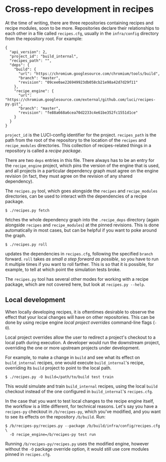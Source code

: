 # Cross-repo development in recipes

At the time of writing, there are three repositories containing recipes and
recipe modules, soon to be more.  Repositories declare their relationships to
each other in a file called `recipes.cfg`, usually in the `infra/config`
directory from the repository root.  For example:

    {
      "api_version": 2,
      "project_id": "build_internal",
      "recipes_path": "",
      "deps": {
        "build": {
          "url": "https://chromium.googlesource.com/chromium/tools/build",
          "branch": "master",
          "revision": "09cee0ae226949923db058cb21e98a42d7d29f11"
        },
        "recipe_engine": {
          "url": "https://chromium.googlesource.com/external/github.com/luci/recipes-py.git",
          "branch": "master",
          "revision": "fe88a668a6cea70d2233c4e61be352fc1551d1ce"
        }
      }
    }

`project_id` is the LUCI-config identifier for the project.  `recipes_path` is
the path from the root of the repository to the location of the `recipes` and
`recipe_modules` directories.  This collection of recipes-related things in a
repository is called a *recipe package*.

There are two `deps` entries in this file.  There always has to be an entry for
the `recipe_engine` project, which pins the version of the engine that is used,
and all projects in a particular dependency graph must agree on the engine
revision (in fact, they must agree on the revision of any shared dependency).

The `recipes.py` tool, which goes alongside the `recipes` and `recipe_modules`
directories, can be used to interact with the dependencies of a recipe package.

    $ ./recipes.py fetch

fetches the whole dependency graph into the `.recipe_deps` directory (again
alongside `recipes` and `recipe_modules`) at the pinned revisions.  This is done
automatically in most cases, but can be helpful if you want to poke around the
graph.

    $ ./recipes.py roll

updates the dependencies in `recipes.cfg`, following the specified `branch`
forward.  `roll` takes *as small a step forward as possible*, so you have to run
it multiple times if you want to roll farther.  This is so that it is possible,
for example, to tell at which point the simulation tests broke.

The `recipes.py` tool has several other modes for working with a recipe package,
which are not covered here, but look at `recipes.py --help`.

## Local development

When locally developing recipes, it is oftentimes desirable to observe the
effect that your local changes will have on other repositories. This can be done
by using recipe engine *local project overrides* command-line flags (`-O`).

Local project overrides allow the user to redirect a project's checkout to a
local path during execution. A developer would run the downstream project,
overriding the one or more upstream projects under development.

For example, to make a change in `build` and see what its effect on
`build_internal` recipes, one would execute `build_internal`'s recipe,
overriding its `build` project to point to the local path.

    $ ./recipes.py -O build=/path/to/build test train

This would simulate and train `build_internal` recipes, using the local `build`
checkout instead of the one configured in `build_internal`'s `recipes.cfg`.

In the case that you want to test local changes to the recipe engine itself,
the workflow is a little different, for technical reasons.  Let's say you have
a `recipes-py` checkout in `/b/recipes-py`, which you've modified, and you
want to see its effects on the repository `/b/build`.  Run:

    $ /b/recipes-py/recipes.py --package /b/build/infra/config/recipes.cfg \
      -O recipe_engine=/b/recipes-py test run

Running `/b/recipes-py/recipes.py` uses the modified engine, however without
the `-O` package override option, it would still use core modules pinned in
`recipes.cfg`.
